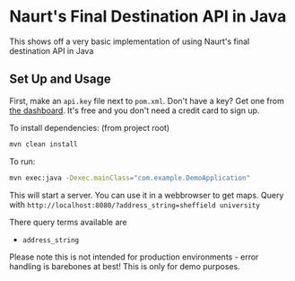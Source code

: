 # Naurt's Final Destination API in Java

This shows off a very basic implementation of using Naurt's final destination API
in Java


## Set Up and Usage 

First, make an `api.key` file next to `pom.xml`. 
Don't have a key? Get one from [the dashboard](https://dashboard.naurt.com/sign-up).
It's free and you don't need a credit card to sign up.

To install dependencies: (from project root)

```bash
mvn clean install
```

To run:

```bash
mvn exec:java -Dexec.mainClass="com.example.DemoApplication"
```

This will start a server. You can use it in a webbrowser to get maps.
Query with `http://localhost:8080/?address_string=sheffield university`

There query terms available are

- `address_string`

Please note this is not intended for production environments - error handling is 
barebones at best! This is only for demo purposes.
